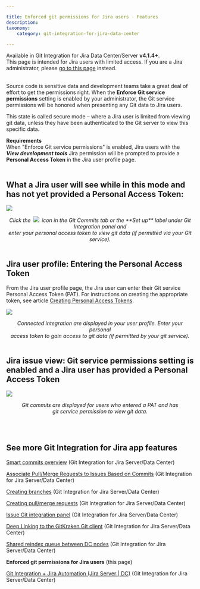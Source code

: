 ```yaml
---

title: Enforced git permissions for Jira users - Features
description:
taxonomy:
    category: git-integration-for-jira-data-center

---
```


<!-- features -->

<div class="bbb-callout bbb--tip">
    <div class="irow">
    <div class="ilogobox">
        <span class="logoimg"></span>
    </div>
    <div class="imsgbox">
        Available in Git Integration for Jira Data Center/Server <b>v4.1.4+</b>.
    </div>
    </div>
</div>

<div class="bbb-callout bbb--info">
    <div class="irow">
    <div class="ilogobox">
        <span class="logoimg"></span>
    </div>
    <div class="imsgbox">
        This page is intended for Jira users with limited access. If you are a Jira administrator, please <a href='/git-integration-for-jira-data-center/enforce-git-service-permissions-gij-self-managed'>go to this page</a> instead.
    </div>
    </div>
</div>
<br>

Source code is sensitive data and development teams take a great deal of effort to get the permissions right. When the **Enforce Git service permissions** setting is enabled by your administrator, the Git service permissions will be honored when presenting any Git data to Jira users.

This state is called secure mode – where a Jira user is limited from viewing git data, unless they have been authenticated to the Git server to view this specific data.

<div class="bbb-callout bbb--alert">
    <div class="irow">
    <div class="ilogobox">
        <span class="logoimg"></span>
    </div>
    <div class="imsgbox">
        <b>Requirements</b><br>
        When "Enforce Git service permissions" is enabled, Jira users with the <i><b>View development tools</b></i> Jira permission will be prompted to provide a <b>Personal Access Token</b> in the Jira user profile page.
    </div>
    </div>
</div>
<br>


## What a Jira user will see while in this mode and has not yet provided a Personal Access Token:

![](/wp-content/uploads/gij-gitserver-secure-mode-users-01.png)

<div style='text-align:center;font-style:italic;margin-top:10px'>
    Click the <img src='/wp-content/uploads/gij-key-icon.png' style='margin:0 3px' /> icon in the Git Commits tab or the **Set up** label under Git Integration panel and <br>
enter your personal access token to view git data (if permitted via your Git service).
</div>

<br>

## Jira user profile: Entering the Personal Access Token

From the Jira user profile page, the Jira user can enter their Git service Personal Access Token (PAT). For instructions on creating the appropriate token, see article [Creating Personal Access Tokens](/git-integration-for-jira-data-center/creating-personal-access-tokens-gij-self-managed).

![](/wp-content/uploads/gij-gitserver-secure-mode-users-02.png)

<div style='text-align:center;font-style:italic;margin-top:10px'>
    Connected integration are displayed in your user profile. Enter your personal <br>
access token to gain access to git data (if permitted by your git service).
</div>

<br>

## Jira issue view: Git service permissions setting is enabled and a Jira user has provided a Personal Access Token

![](/wp-content/uploads/gij-gitserver-secure-mode-users-01.png)

<div style='text-align:center;font-style:italic;margin-top:10px'>
    Git commits are displayed for users who entered a PAT and has <br>git service permission to view git data.
</div>

<br>

<p>&nbsp;</p>

## See more Git Integration for Jira app features

[Smart commits overview](/git-integration-for-jira-data-center/Smart-commits-overview-gij-self-managed) (Git Integration for Jira Server/Data Center)

[Associate Pull/Merge Requests to Issues Based on Commits](/git-integration-for-jira-data-center/Associate-Pull-Merge-Requests-to-Issues-Based-on-Commits-gij-self-managed) (Git Integration for Jira Server/Data Center)

[Creating branches](/git-integration-for-jira-data-center/Creating-branches-gij-self-managed) (Git Integration for Jira Server/Data Center)

[Creating pull/merge requests](/git-integration-for-jira-data-center/Creating-pull-merge-requests-gij-self-managed) (Git Integration for Jira Server/Data Center)

[Issue Git integration panel](/git-integration-for-jira-data-center/Issue-Git-integration-panel-gij-self-managed) (Git Integration for Jira Server/Data Center)

[Deep Linking to the GitKraken Git client](/git-integration-for-jira-data-center/Deep-Linking-to-the-GitKraken-Git-client-gij-self-managed) (Git Integration for Jira Server/Data Center)

[Shared reindex queue between DC nodes](/git-integration-for-jira-data-center/Shared-reindex-queue-between-DC-nodes-gij-self-managed) (Git Integration for Jira Server/Data Center)

**Enforced git permissions for Jira users** (this page)

[Git Integration + Jira Automation (Jira Server \| DC)](/git-integration-for-jira-data-center/Git-integration-plus-Jira-automation-gij-self-managed) (Git Integration for Jira Server/Data Center)

